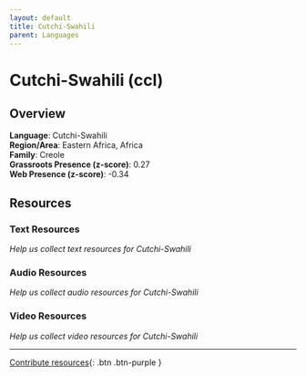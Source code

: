 ```yaml
---
layout: default
title: Cutchi-Swahili
parent: Languages
---
```


# Cutchi-Swahili (ccl)

## Overview

**Language**: Cutchi-Swahili  
**Region/Area**: Eastern Africa, Africa  
**Family**: Creole  
**Grassroots Presence (z-score)**: 0.27  
**Web Presence (z-score)**: -0.34  

## Resources

### Text Resources
*Help us collect text resources for Cutchi-Swahili*

### Audio Resources
*Help us collect audio resources for Cutchi-Swahili*

### Video Resources
*Help us collect video resources for Cutchi-Swahili*

---

[Contribute resources](https://forms.office.com/e/1SfLJx3u1r){: .btn .btn-purple }
